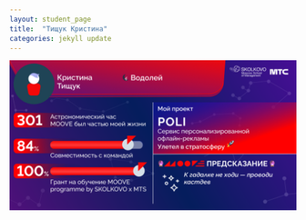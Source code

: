 ```yaml
---
layout: student_page
title:  "Тищук Кристина"
categories: jekyll update
---
```

<img class="img-fluid" src="/img/posts/Тищук Кристина.png" alt="moove-2">

